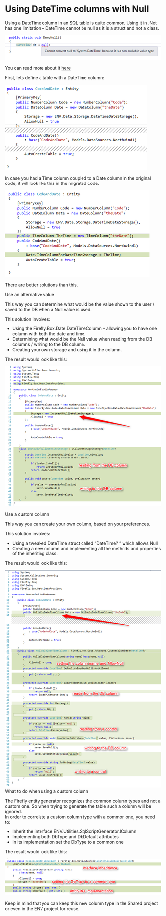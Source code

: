 ﻿# Using DateTime columns with Null

Using a DateTime column in an SQL table is quite common.
Using it in .Net has one limitation – DateTime cannot be null as it is a struct and not a class.

![](DateTime_example.png)

You can read more about it [here](https://msdn.microsoft.com/en-us/library/1t3y8s4s.aspx)

First, lets define a table with a DateTime column:

![](CodeAndDate.png)

In case you had a Time column coupled to a Date column in the original code, it will look like this in the migrated code:

![](CodeAndDate1.png)

There are better solutions than this.

Use an alternative value

This way you can determine what would be the value shown to the user / saved to the DB when a Null value is used.

This solution involves:

* Using the Firefly.Box.Date.DateTimeColumn – allowing you to have one column with both the date and time.
* Determining what would be the Null value when reading from the DB columns / writing to the DB column.
* Creating your own storage and using it in the column.  

The result would look like this:

![](CodeAndDate2.png)

Use a custom column

This way you can create your own column, based on your preferences.

This solution involves:

* Using a tweaked DateTime struct called “DateTime? ” which allows Null
* Creating a new column and implementing all the methods and properties of the inheriting class.

The result would look like this:

![](CodeAndDate3.png)
What to do when using a custom column

The Firefly entity generator recognizes the common column types and not a custom one. So when trying to generate the table such a column will be ignored.  
In order to correlate a custom column type with a common one, you need to:

* Inherit the interface ENV.Utilities.SqlScriptGenerator.IColumn
* Implementing both DbType and DbDefault attributes
* In its implementation set the DbType to a common one.
 
The result would look like this:

![](CodeAndDate4.png)

Keep in mind that you can keep this new column type in the Shared project or even in the ENV project for reuse.